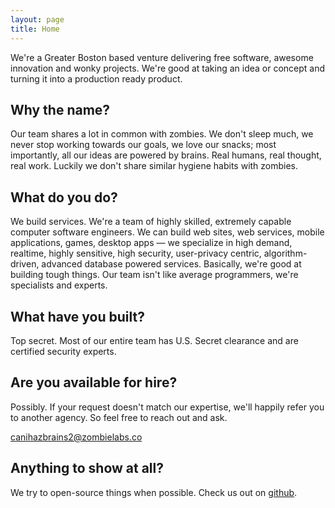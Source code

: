 ```yaml
---
layout: page
title: Home
---
```


We're a Greater Boston based venture delivering free software, awesome innovation and wonky projects. We're good at taking an idea or concept and turning it into a production ready product.

## Why the name?

Our team shares a lot in common with zombies. We don't sleep much, we never stop working towards our goals, we love our snacks; most importantly, all our ideas are powered by brains. Real humans, real thought, real work. Luckily we don't share similar hygiene habits with zombies.

## What do you do?

We build services. We're a team of highly skilled, extremely capable computer software engineers. We can build web sites, web services, mobile applications, games, desktop apps &mdash; we specialize in high demand, realtime, highly sensitive, high security, user-privacy centric, algorithm-driven, advanced database powered services. Basically, we're good at building tough things. Our team isn't like average programmers, we're specialists and experts.

## What have you built?

Top secret. Most of our entire team has U.S. Secret clearance and are certified security experts.

## Are you available for hire?

Possibly. If your request doesn't match our expertise, we'll happily refer you to another agency. So feel free to reach out and ask.

canihazbrains2@zombielabs.co

## Anything to show at all?

We try to open-source things when possible. Check us out on [github](https://github.com/zombielabs).

